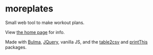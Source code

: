 # moreplates
Small web tool to make workout plans.


View [the home page](20kav.github.io/moreplates/index.html) for info. 

Made with [Bulma](https://bulma.io), [JQuery](https://jquery.com), vanilla JS, and the [table2csv](https://github.com/rubo77/table2CSV) and [printThis](https://jasonday.github.io/printThis/) packages.
